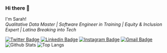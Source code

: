 ### Hi there 👋


I'm Sarah!
<br>
*Qualitative Data Master | Software Engineer in Training | Equity & Inclusion Expert | Latina Breaking into Tech*

[![Twitter Badge](https://img.shields.io/badge/-@TechQuieroMucho-00acee?style=flat&logo=Twitter&logoColor=white)](https://twitter.com/intent/follow?screen_name=TechQuieroMucho "Follow on Twitter")
[![Linkedin Badge](https://img.shields.io/badge/-smgraywood-blue?style=flat-square&logo=Linkedin&logoColor=white&link=https://www.linkedin.com/in/smgraywood/)](https://www.linkedin.com/in/smgraywood/)
[![Instagram Badge](https://img.shields.io/badge/-tech.quiero.mucho-purple?style=flat-square&logo=instagram&logoColor=white&link=https://instagram.com/tech.quiero.mucho/)](https://instagram.com/tech.quiero.mucho)
[![Gmail Badge](https://img.shields.io/badge/-smgraywood@gmail.com-c14438?style=flat-square&logo=Gmail&logoColor=white&link=mailto:smgraywood@gmail.com)](mailto:smgraywood@gmail.com)
![Github Stats](https://github-readme-stats.vercel.app/api?username=smgraywood&count_private=true&show_icons=true&include_all_commits=true)
![Top Langs](https://github-readme-stats.vercel.app/api/top-langs/?username=smgraywood&hide=TeX&layout=compact)



<!--
**smgraywood/smgraywood** is a ✨ _special_ ✨ repository because its `README.md` (this file) appears on your GitHub profile.

Here are some ideas to get you started:

- 🔭 I’m currently working on ...
- 🌱 I’m currently learning ...
- 👯 I’m looking to collaborate on ...
- 🤔 I’m looking for help with ...
- 💬 Ask me about ...
- 📫 How to reach me: ...
- 😄 Pronouns: ...
- ⚡ Fun fact: ...
-->
